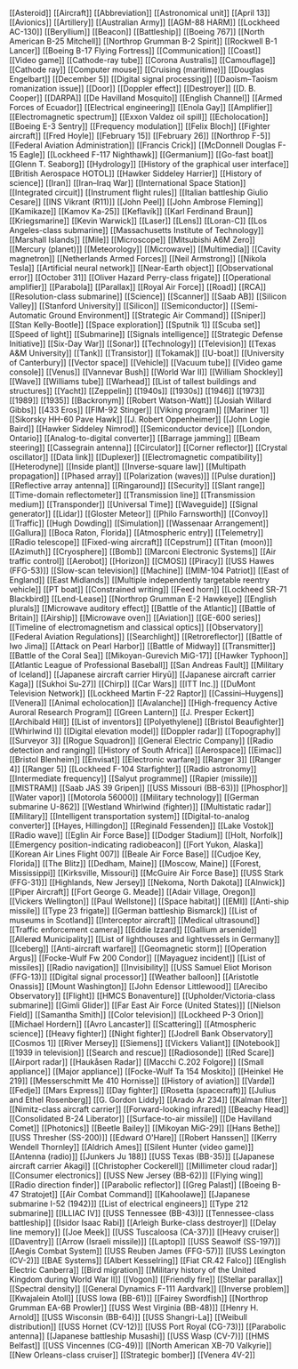 [[Asteroid]]
[[Aircraft]]
[[Abbreviation]]
[[Astronomical unit]]
[[April 13]]
[[Avionics]]
[[Artillery]]
[[Australian Army]]
[[AGM-88 HARM]]
[[Lockheed AC-130]]
[[Beryllium]]
[[Beacon]]
[[Battleship]]
[[Boeing 767]]
[[North American B-25 Mitchell]]
[[Northrop Grumman B-2 Spirit]]
[[Rockwell B-1 Lancer]]
[[Boeing B-17 Flying Fortress]]
[[Communication]]
[[Coast]]
[[Video game]]
[[Cathode-ray tube]]
[[Corona Australis]]
[[Camouflage]]
[[Cathode ray]]
[[Computer mouse]]
[[Cruising (maritime)]]
[[Douglas Engelbart]]
[[December 5]]
[[Digital signal processing]]
[[Daoism–Taoism romanization issue]]
[[Door]]
[[Doppler effect]]
[[Destroyer]]
[[D. B. Cooper]]
[[DARPA]]
[[De Havilland Mosquito]]
[[English Channel]]
[[Armed Forces of Ecuador]]
[[Electrical engineering]]
[[Enola Gay]]
[[Amplifier]]
[[Electromagnetic spectrum]]
[[Exxon Valdez oil spill]]
[[Echolocation]]
[[Boeing E-3 Sentry]]
[[Frequency modulation]]
[[Felix Bloch]]
[[Fighter aircraft]]
[[Fred Hoyle]]
[[February 15]]
[[February 26]]
[[Northrop F-5]]
[[Federal Aviation Administration]]
[[Francis Crick]]
[[McDonnell Douglas F-15 Eagle]]
[[Lockheed F-117 Nighthawk]]
[[Germanium]]
[[Go-fast boat]]
[[Glenn T. Seaborg]]
[[Hydrology]]
[[History of the graphical user interface]]
[[British Aerospace HOTOL]]
[[Hawker Siddeley Harrier]]
[[History of science]]
[[Iran]]
[[Iran–Iraq War]]
[[International Space Station]]
[[Integrated circuit]]
[[Instrument flight rules]]
[[Italian battleship Giulio Cesare]]
[[INS Vikrant (R11)]]
[[John Peel]]
[[John Ambrose Fleming]]
[[Kamikaze]]
[[Kamov Ka-25]]
[[Keflavík]]
[[Karl Ferdinand Braun]]
[[Kriegsmarine]]
[[Kevin Warwick]]
[[Laser]]
[[Lens]]
[[Loran-C]]
[[Los Angeles-class submarine]]
[[Massachusetts Institute of Technology]]
[[Marshall Islands]]
[[Mile]]
[[Microscope]]
[[Mitsubishi A6M Zero]]
[[Mercury (planet)]]
[[Meteorology]]
[[Microwave]]
[[Multimedia]]
[[Cavity magnetron]]
[[Netherlands Armed Forces]]
[[Neil Armstrong]]
[[Nikola Tesla]]
[[Artificial neural network]]
[[Near-Earth object]]
[[Observational error]]
[[October 31]]
[[Oliver Hazard Perry-class frigate]]
[[Operational amplifier]]
[[Parabola]]
[[Parallax]]
[[Royal Air Force]]
[[Road]]
[[RCA]]
[[Resolution-class submarine]]
[[Science]]
[[Scanner]]
[[Saab AB]]
[[Silicon Valley]]
[[Stanford University]]
[[Silicon]]
[[Semiconductor]]
[[Semi-Automatic Ground Environment]]
[[Strategic Air Command]]
[[Sniper]]
[[Stan Kelly-Bootle]]
[[Space exploration]]
[[Sputnik 1]]
[[Scuba set]]
[[Speed of light]]
[[Submarine]]
[[Signals intelligence]]
[[Strategic Defense Initiative]]
[[Six-Day War]]
[[Sonar]]
[[Technology]]
[[Television]]
[[Texas A&M University]]
[[Tank]]
[[Transistor]]
[[Tokamak]]
[[U-boat]]
[[University of Canterbury]]
[[Vector space]]
[[Vehicle]]
[[Vacuum tube]]
[[Video game console]]
[[Venus]]
[[Vannevar Bush]]
[[World War II]]
[[William Shockley]]
[[Wave]]
[[Williams tube]]
[[Warhead]]
[[List of tallest buildings and structures]]
[[Yacht]]
[[Zeppelin]]
[[1940s]]
[[1930s]]
[[1946]]
[[1973]]
[[1989]]
[[1935]]
[[Backronym]]
[[Robert Watson-Watt]]
[[Josiah Willard Gibbs]]
[[433 Eros]]
[[FIM-92 Stinger]]
[[Viking program]]
[[Mariner 1]]
[[Sikorsky HH-60 Pave Hawk]]
[[J. Robert Oppenheimer]]
[[John Logie Baird]]
[[Hawker Siddeley Nimrod]]
[[Semiconductor device]]
[[London, Ontario]]
[[Analog-to-digital converter]]
[[Barrage jamming]]
[[Beam steering]]
[[Cassegrain antenna]]
[[Circulator]]
[[Corner reflector]]
[[Crystal oscillator]]
[[Data link]]
[[Duplexer]]
[[Electromagnetic compatibility]]
[[Heterodyne]]
[[Inside plant]]
[[Inverse-square law]]
[[Multipath propagation]]
[[Phased array]]
[[Polarization (waves)]]
[[Pulse duration]]
[[Reflective array antenna]]
[[Ringaround]]
[[Security]]
[[Slant range]]
[[Time-domain reflectometer]]
[[Transmission line]]
[[Transmission medium]]
[[Transponder]]
[[Universal Time]]
[[Waveguide]]
[[Signal generator]]
[[Lidar]]
[[Gloster Meteor]]
[[Philo Farnsworth]]
[[Convoy]]
[[Traffic]]
[[Hugh Dowding]]
[[Simulation]]
[[Wassenaar Arrangement]]
[[Gallura]]
[[Boca Raton, Florida]]
[[Atmospheric entry]]
[[Telemetry]]
[[Radio telescope]]
[[Fixed-wing aircraft]]
[[Cepstrum]]
[[Titan (moon)]]
[[Azimuth]]
[[Cryosphere]]
[[Bomb]]
[[Marconi Electronic Systems]]
[[Air traffic control]]
[[Aerobot]]
[[Horizon]]
[[CMOS]]
[[Piracy]]
[[USS Hawes (FFG-53)]]
[[Slow-scan television]]
[[Machine]]
[[MIM-104 Patriot]]
[[East of England]]
[[East Midlands]]
[[Multiple independently targetable reentry vehicle]]
[[PT boat]]
[[Constrained writing]]
[[Feed horn]]
[[Lockheed SR-71 Blackbird]]
[[Lend-Lease]]
[[Northrop Grumman E-2 Hawkeye]]
[[English plurals]]
[[Microwave auditory effect]]
[[Battle of the Atlantic]]
[[Battle of Britain]]
[[Airship]]
[[Microwave oven]]
[[Aviation]]
[[GE-600 series]]
[[Timeline of electromagnetism and classical optics]]
[[Observatory]]
[[Federal Aviation Regulations]]
[[Searchlight]]
[[Retroreflector]]
[[Battle of Iwo Jima]]
[[Attack on Pearl Harbor]]
[[Battle of Midway]]
[[Transmitter]]
[[Battle of the Coral Sea]]
[[Mikoyan-Gurevich MiG-17]]
[[Hawker Typhoon]]
[[Atlantic League of Professional Baseball]]
[[San Andreas Fault]]
[[Military of Iceland]]
[[Japanese aircraft carrier Hiryū]]
[[Japanese aircraft carrier Kaga]]
[[Sukhoi Su-27]]
[[Chirp]]
[[Car Wars]]
[[ITT Inc.]]
[[DuMont Television Network]]
[[Lockheed Martin F-22 Raptor]]
[[Cassini–Huygens]]
[[Venera]]
[[Animal echolocation]]
[[Avalanche]]
[[High-frequency Active Auroral Research Program]]
[[Green Lantern]]
[[J. Presper Eckert]]
[[Archibald Hill]]
[[List of inventors]]
[[Polyethylene]]
[[Bristol Beaufighter]]
[[Whirlwind I]]
[[Digital elevation model]]
[[Doppler radar]]
[[Topography]]
[[Surveyor 3]]
[[Rogue Squadron]]
[[General Electric Company]]
[[Radio detection and ranging]]
[[History of South Africa]]
[[Aerospace]]
[[Eimac]]
[[Bristol Blenheim]]
[[Envisat]]
[[Electronic warfare]]
[[Ranger 3]]
[[Ranger 4]]
[[Ranger 5]]
[[Lockheed F-104 Starfighter]]
[[Radio astronomy]]
[[Intermediate frequency]]
[[Salyut programme]]
[[Rapier (missile)]]
[[MISTRAM]]
[[Saab JAS 39 Gripen]]
[[USS Missouri (BB-63)]]
[[Phosphor]]
[[Water vapor]]
[[Motorola 56000]]
[[Military technology]]
[[German submarine U-862]]
[[Westland Whirlwind (fighter)]]
[[Multistatic radar]]
[[Military]]
[[Intelligent transportation system]]
[[Digital-to-analog converter]]
[[Hayes, Hillingdon]]
[[Reginald Fessenden]]
[[Lake Vostok]]
[[Radio wave]]
[[Eglin Air Force Base]]
[[Dodger Stadium]]
[[Holt, Norfolk]]
[[Emergency position-indicating radiobeacon]]
[[Fort Yukon, Alaska]]
[[Korean Air Lines Flight 007]]
[[Beale Air Force Base]]
[[Cudjoe Key, Florida]]
[[The Blitz]]
[[Dedham, Maine]]
[[Moscow, Maine]]
[[Forest, Mississippi]]
[[Kirksville, Missouri]]
[[McGuire Air Force Base]]
[[USS Stark (FFG-31)]]
[[Highlands, New Jersey]]
[[Nekoma, North Dakota]]
[[Alnwick]]
[[Piper Aircraft]]
[[Fort George G. Meade]]
[[Adair Village, Oregon]]
[[Vickers Wellington]]
[[Paul Wellstone]]
[[Space habitat]]
[[EMI]]
[[Anti-ship missile]]
[[Type 23 frigate]]
[[German battleship Bismarck]]
[[List of museums in Scotland]]
[[Interceptor aircraft]]
[[Medical ultrasound]]
[[Traffic enforcement camera]]
[[Eddie Izzard]]
[[Gallium arsenide]]
[[Allerød Municipality]]
[[List of lighthouses and lightvessels in Germany]]
[[Iceberg]]
[[Anti-aircraft warfare]]
[[Geomagnetic storm]]
[[Operation Argus]]
[[Focke-Wulf Fw 200 Condor]]
[[Mayaguez incident]]
[[List of missiles]]
[[Radio navigation]]
[[Invisibility]]
[[USS Samuel Eliot Morison (FFG-13)]]
[[Digital signal processor]]
[[Weather balloon]]
[[Aristotle Onassis]]
[[Mount Washington]]
[[John Edensor Littlewood]]
[[Arecibo Observatory]]
[[Flight]]
[[HMCS Bonaventure]]
[[Upholder/Victoria-class submarine]]
[[Gimli Glider]]
[[Far East Air Force (United States)]]
[[Nielson Field]]
[[Samantha Smith]]
[[Color television]]
[[Lockheed P-3 Orion]]
[[Michael Hordern]]
[[Avro Lancaster]]
[[Scattering]]
[[Atmospheric science]]
[[Heavy fighter]]
[[Night fighter]]
[[Jodrell Bank Observatory]]
[[Cosmos 1]]
[[River Mersey]]
[[Siemens]]
[[Vickers Valiant]]
[[Notebook]]
[[1939 in television]]
[[Search and rescue]]
[[Radiosonde]]
[[Red Scare]]
[[Airport radar]]
[[Haukåsen Radar]]
[[Macchi C.202 Folgore]]
[[Small appliance]]
[[Major appliance]]
[[Focke-Wulf Ta 154 Moskito]]
[[Heinkel He 219]]
[[Messerschmitt Me 410 Hornisse]]
[[History of aviation]]
[[Vardø]]
[[Fedje]]
[[Mars Express]]
[[Day fighter]]
[[Rosetta (spacecraft)]]
[[Julius and Ethel Rosenberg]]
[[G. Gordon Liddy]]
[[Arado Ar 234]]
[[Kalman filter]]
[[Nimitz-class aircraft carrier]]
[[Forward-looking infrared]]
[[Beachy Head]]
[[Consolidated B-24 Liberator]]
[[Surface-to-air missile]]
[[De Havilland Comet]]
[[Photonics]]
[[Beetle Bailey]]
[[Mikoyan MiG-29]]
[[Hans Bethe]]
[[USS Thresher (SS-200)]]
[[Edward O'Hare]]
[[Robert Hanssen]]
[[Kerry Wendell Thornley]]
[[Aldrich Ames]]
[[Silent Hunter (video game)]]
[[Antenna (radio)]]
[[Junkers Ju 188]]
[[USS Texas (BB-35)]]
[[Japanese aircraft carrier Akagi]]
[[Christopher Cockerell]]
[[Millimeter cloud radar]]
[[Consumer electronics]]
[[USS New Jersey (BB-62)]]
[[Flying wing]]
[[Radio direction finder]]
[[Parabolic reflector]]
[[Greg Palast]]
[[Boeing B-47 Stratojet]]
[[Air Combat Command]]
[[Kahoolawe]]
[[Japanese submarine I-52 (1942)]]
[[List of electrical engineers]]
[[Type 212 submarine]]
[[ILLIAC IV]]
[[USS Tennessee (BB-43)]]
[[Tennessee-class battleship]]
[[Isidor Isaac Rabi]]
[[Arleigh Burke-class destroyer]]
[[Delay line memory]]
[[Joe Meek]]
[[USS Tuscaloosa (CA-37)]]
[[Heavy cruiser]]
[[Daventry]]
[[Arrow (Israeli missile)]]
[[Laptop]]
[[USS Seawolf (SS-197)]]
[[Aegis Combat System]]
[[USS Reuben James (FFG-57)]]
[[USS Lexington (CV-2)]]
[[BAE Systems]]
[[Albert Kesselring]]
[[Fiat CR.42 Falco]]
[[English Electric Canberra]]
[[Bird migration]]
[[Military history of the United Kingdom during World War II]]
[[Vogon]]
[[Friendly fire]]
[[Stellar parallax]]
[[Spectral density]]
[[General Dynamics F-111 Aardvark]]
[[Inverse problem]]
[[Kwajalein Atoll]]
[[USS Iowa (BB-61)]]
[[Fairey Swordfish]]
[[Northrop Grumman EA-6B Prowler]]
[[USS West Virginia (BB-48)]]
[[Henry H. Arnold]]
[[USS Wisconsin (BB-64)]]
[[USS Shangri-La]]
[[Weibull distribution]]
[[USS Hornet (CV-12)]]
[[USS Port Royal (CG-73)]]
[[Parabolic antenna]]
[[Japanese battleship Musashi]]
[[USS Wasp (CV-7)]]
[[HMS Belfast]]
[[USS Vincennes (CG-49)]]
[[North American XB-70 Valkyrie]]
[[New Orleans-class cruiser]]
[[Strategic bomber]]
[[Venera 4V-2]]
